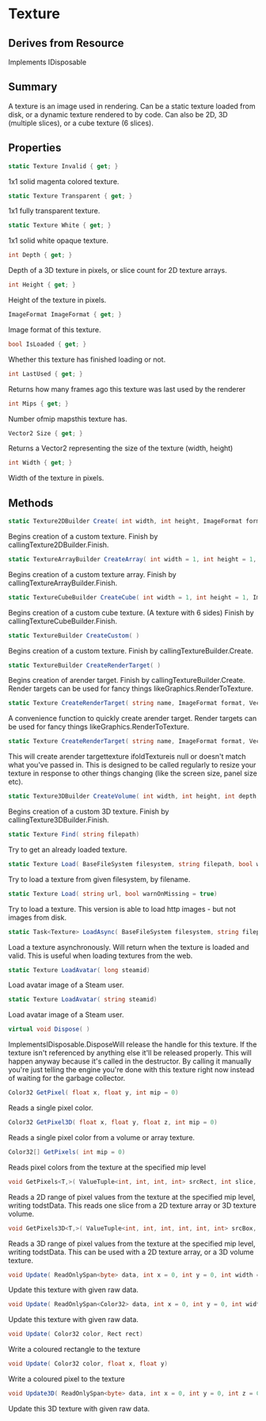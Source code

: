 # Texture

## Derives from Resource
Implements IDisposable

## Summary

A texture is an image used in rendering. Can be a static texture loaded from disk, or a dynamic texture rendered to by code.
Can also be 2D, 3D (multiple slices), or a cube texture (6 slices).
## Properties

```c#
static Texture Invalid { get; } 
```
1x1 solid magenta colored texture.
```c#
static Texture Transparent { get; } 
```
1x1 fully transparent texture.
```c#
static Texture White { get; } 
```
1x1 solid white opaque texture.
```c#
int Depth { get; } 
```
Depth of a 3D texture in pixels, or slice count for 2D texture arrays.
```c#
int Height { get; } 
```
Height of the texture in pixels.
```c#
ImageFormat ImageFormat { get; } 
```
Image format of this texture.
```c#
bool IsLoaded { get; } 
```
Whether this texture has finished loading or not.
```c#
int LastUsed { get; } 
```
Returns how many frames ago this texture was last used by the renderer
```c#
int Mips { get; } 
```
Number ofmip mapsthis texture has.
```c#
Vector2 Size { get; } 
```
Returns a Vector2 representing the size of the texture (width, height)
```c#
int Width { get; } 
```
Width of the texture in pixels.
## Methods

```c#
static Texture2DBuilder Create( int width, int height, ImageFormat format = 0) 
```
Begins creation of a custom texture. Finish by callingTexture2DBuilder.Finish.
```c#
static TextureArrayBuilder CreateArray( int width = 1, int height = 1, int count = 1, ImageFormat format = 0) 
```
Begins creation of a custom texture array. Finish by callingTextureArrayBuilder.Finish.
```c#
static TextureCubeBuilder CreateCube( int width = 1, int height = 1, ImageFormat format = 0) 
```
Begins creation of a custom cube texture. (A texture with 6 sides) Finish by callingTextureCubeBuilder.Finish.
```c#
static TextureBuilder CreateCustom( ) 
```
Begins creation of a custom texture. Finish by callingTextureBuilder.Create.
```c#
static TextureBuilder CreateRenderTarget( ) 
```
Begins creation of arender target. Finish by callingTextureBuilder.Create.
Render targets can be used for fancy things likeGraphics.RenderToTexture.
```c#
static Texture CreateRenderTarget( string name, ImageFormat format, Vector2 size) 
```
A convenience function to quickly create arender target.
Render targets can be used for fancy things likeGraphics.RenderToTexture.
```c#
static Texture CreateRenderTarget( string name, ImageFormat format, Vector2 size, Texture oldTexture = null) 
```
This will create arender targettexture ifoldTextureis null or doesn't match what you've passed in. This is designed
to be called regularly to resize your texture in response to other things changing (like the screen size, panel size etc).
```c#
static Texture3DBuilder CreateVolume( int width, int height, int depth, ImageFormat format = 0) 
```
Begins creation of a custom 3D texture. Finish by callingTexture3DBuilder.Finish.
```c#
static Texture Find( string filepath) 
```
Try to get an already loaded texture.
```c#
static Texture Load( BaseFileSystem filesystem, string filepath, bool warnOnMissing = true) 
```
Try to load a texture from given filesystem, by filename.
```c#
static Texture Load( string url, bool warnOnMissing = true) 
```
Try to load a texture.
This version is able to load http images - but not images from disk.
```c#
static Task<Texture> LoadAsync( BaseFileSystem filesystem, string filepath, bool warnOnMissing = true) 
```
Load a texture asynchronously. Will return when the texture is loaded and valid.
This is useful when loading textures from the web.
```c#
static Texture LoadAvatar( long steamid) 
```
Load avatar image of a Steam user.
```c#
static Texture LoadAvatar( string steamid) 
```
Load avatar image of a Steam user.
```c#
virtual void Dispose( ) 
```
ImplementsIDisposable.DisposeWill release the handle for this texture. If the texture isn't referenced by anything
else it'll be released properly. This will happen anyway because it's called in the destructor.
By calling it manually you're just telling the engine you're done with this texture right now
instead of waiting for the garbage collector.
```c#
Color32 GetPixel( float x, float y, int mip = 0) 
```
Reads a single pixel color.
```c#
Color32 GetPixel3D( float x, float y, float z, int mip = 0) 
```
Reads a single pixel color from a volume or array texture.
```c#
Color32[] GetPixels( int mip = 0) 
```
Reads pixel colors from the texture at the specified mip level
```c#
void GetPixels<T,>( ValueTuple<int, int, int, int> srcRect, int slice, int mip, Span<T> dstData, ImageFormat dstFormat, ValueTuple<int, int> dstSize = null) 
```
Reads a 2D range of pixel values from the texture at the specified mip level, writing todstData.
This reads one slice from a 2D texture array or 3D texture volume.
```c#
void GetPixels3D<T,>( ValueTuple<int, int, int, int, int, int> srcBox, int mip, Span<T> dstData, ImageFormat dstFormat, ValueTuple<int, int, int> dstSize = null) 
```
Reads a 3D range of pixel values from the texture at the specified mip level, writing todstData.
This can be used with a 2D texture array, or a 3D volume texture.
```c#
void Update( ReadOnlySpan<byte> data, int x = 0, int y = 0, int width = 0, int height = 0) 
```
Update this texture with given raw data.
```c#
void Update( ReadOnlySpan<Color32> data, int x = 0, int y = 0, int width = 0, int height = 0) 
```
Update this texture with given raw data.
```c#
void Update( Color32 color, Rect rect) 
```
Write a coloured rectangle to the texture
```c#
void Update( Color32 color, float x, float y) 
```
Write a coloured pixel to the texture
```c#
void Update3D( ReadOnlySpan<byte> data, int x = 0, int y = 0, int z = 0, int width = 0, int height = 0, int depth = 0) 
```
Update this 3D texture with given raw data.
